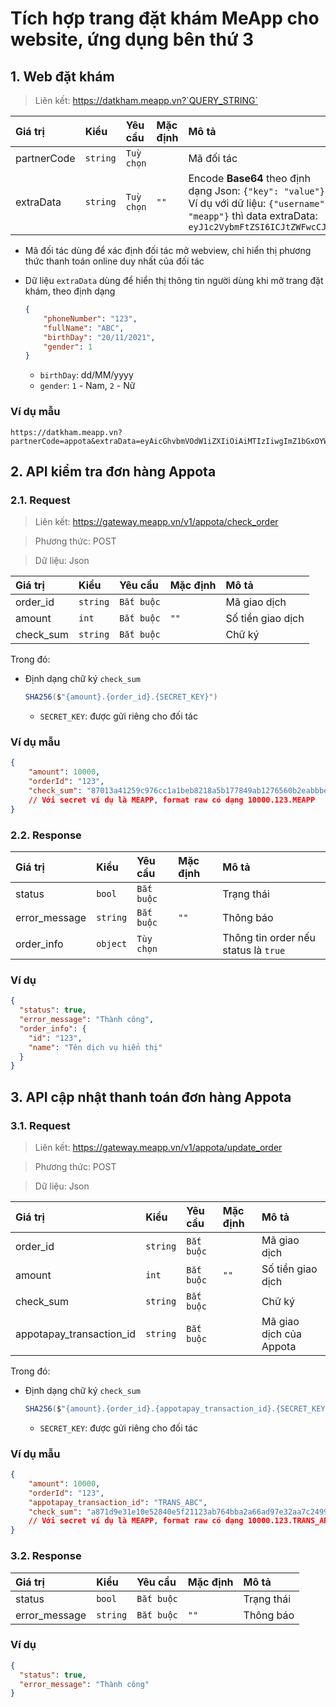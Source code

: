 # Tích hợp trang đặt khám MeApp cho website, ứng dụng bên thứ 3

## 1. Web đặt khám

> Liên kết: https://datkham.meapp.vn?`QUERY_STRING`

| Giá trị | Kiểu | Yêu cầu | Mặc định | Mô tả |
| :--- | :--- | :--- | :--- | :--- |
partnerCode | `string` | `Tuỳ chọn` | | Mã đối tác
extraData | `string` | `Tuỳ chọn` | `""` | Encode **Base64** theo định dạng Json: `{"key": "value"}` <br>Ví dụ với dữ liệu: `{"username": "meapp"}` thì data extraData: `eyJ1c2VybmFtZSI6ICJtZWFwcCJ9`

* Mã đối tác dùng để xác định đối tác mở webview, chỉ hiển thị phương thức thanh toán online duy nhất của đối tác
* Dữ liệu `extraData` dùng để hiển thị thông tin người dùng khi mở trang đặt khám, theo định dạng

    ```json
    { 
        "phoneNumber": "123", 
        "fullName": "ABC", 
        "birthDay": "20/11/2021", 
        "gender": 1 
    }
    ``` 
    - `birthDay`: dd/MM/yyyy
    - `gender`: `1` - Nam, `2` - Nữ

### Ví dụ mẫu
```
https://datkham.meapp.vn?partnerCode=appota&extraData=eyAicGhvbmVOdW1iZXIiOiAiMTIzIiwgImZ1bGxOYW1lIjogIkFCQyIsICJiaXJ0aERheSI6ICIyNC8xMS8yMDIxIiwgImdlbmRlciI6IDEgfQ
```

<!-- ## 2. Sau khi đặt khám thành công
Call vào API thanh toán của đối tác nếu có phí dịch vụ -->

## 2. API kiểm tra đơn hàng Appota

### 2.1. Request

> Liên kết: https://gateway.meapp.vn/v1/appota/check_order

> Phương thức: POST

> Dữ liệu: Json

| Giá trị | Kiểu | Yêu cầu | Mặc định | Mô tả |
| :--- | :--- | :--- | :--- | :--- |
order_id | `string` | `Bắt buộc` | | Mã giao dịch
amount | `int` | `Bắt buộc` | `""` | Số tiền giao dịch
check_sum | `string` | `Bắt buộc` | | Chữ ký

Trong đó: 
* Định dạng chữ ký `check_sum`

    ```csharp
    SHA256($"{amount}.{order_id}.{SECRET_KEY}")
    ``` 
    - `SECRET_KEY`: được gửi riêng cho đối tác

### Ví dụ mẫu
```json
{
    "amount": 10000,
    "orderId": "123",
    "check_sum": "87013a41259c976cc1a1beb8218a5b177849ab1276560b2eabbbe32c60fd1aec"
    // Với secret ví dụ là MEAPP, format raw có dạng 10000.123.MEAPP
}
```

### 2.2. Response

| Giá trị | Kiểu | Yêu cầu | Mặc định | Mô tả |
| :--- | :--- | :--- | :--- | :--- |
status | `bool` | `Bắt buộc` | | Trạng thái
error_message | `string` | `Bắt buộc` | `""` | Thông báo
order_info | `object` | `Tùy chọn` | | Thông tin order nếu status là `true`
### Ví dụ
```json
{
  "status": true,
  "error_message": "Thành công",
  "order_info": {
    "id": "123",
    "name": "Tên dịch vụ hiển thị"
  }
}
```
## 3. API cập nhật thanh toán đơn hàng Appota

### 3.1. Request

> Liên kết: https://gateway.meapp.vn/v1/appota/update_order

> Phương thức: POST

> Dữ liệu: Json

| Giá trị | Kiểu | Yêu cầu | Mặc định | Mô tả |
| :--- | :--- | :--- | :--- | :--- |
order_id | `string` | `Bắt buộc` | | Mã giao dịch
amount | `int` | `Bắt buộc` | `""` | Số tiền giao dịch
check_sum | `string` | `Bắt buộc` | | Chữ ký
appotapay_transaction_id | `string` | `Bắt buộc` | | Mã giao dịch của Appota

Trong đó: 
* Định dạng chữ ký `check_sum`

    ```csharp
    SHA256($"{amount}.{order_id}.{appotapay_transaction_id}.{SECRET_KEY}")
    ``` 
    - `SECRET_KEY`: được gửi riêng cho đối tác

### Ví dụ mẫu
```json
{
    "amount": 10000,
    "orderId": "123",
    "appotapay_transaction_id": "TRANS_ABC",
    "check_sum": "a871d9e31e10e52840e5f21123ab764bba2a66ad97e32aa7c2499454cdb691e6"
    // Với secret ví dụ là MEAPP, format raw có dạng 10000.123.TRANS_ABC.MEAPP
}
```

### 3.2. Response

| Giá trị | Kiểu | Yêu cầu | Mặc định | Mô tả |
| :--- | :--- | :--- | :--- | :--- |
status | `bool` | `Bắt buộc` | | Trạng thái
error_message | `string` | `Bắt buộc` | `""` | Thông báo
### Ví dụ
```json
{
  "status": true,
  "error_message": "Thành công"
}
```